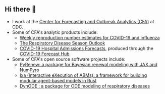 ## Hi there 👋
- I work at the [Center for Forecasting and Outbreak Analytics (CFA)](https://www.cdc.gov/forecast-outbreak-analytics/index.html) at CDC.
- Some of CFA's analytic products include:
    - [Weekly reproduction number estimates for COVID-19 and influenza](https://www.cdc.gov/cfa-modeling-and-forecasting/rt-estimates/index.html)
    - [The Respiratory Disease Season Outlook](https://www.cdc.gov/cfa-qualitative-assessments/php/data-research/season-outlooks/index.html)
    - [COVID-19 Hospital Admissions Forecasts](https://www.cdc.gov/cfa-modeling-and-forecasting/covid19-data-vis/index.html), produced through the [COVID-19 Forecast Hub](https://github.com/CDCgov/covid19-forecast-hub/tree/main)
- Some of CFA's open source software projects include:
    - [PyRenew: a package for Bayesian renewal modeling with JAX and NumPyro](https://github.com/CDCgov/pyrenew)
    - [Ixa (Interactive eXecution of ABMs): a framework for building modular agent-based models in Rust](https://github.com/CDCgov/ixa)
    - [DynODE : a package for ODE modeling of respiratory diseases](https://github.com/CDCgov/dynode)
<!--
**pulliam-cdc/pulliam-cdc** is a ✨ _special_ ✨ repository because its `README.md` (this file) appears on your GitHub profile.

Here are some ideas to get you started:

- 🔭 I’m currently working on ...
- 🌱 I’m currently learning ...
- 👯 I’m looking to collaborate on ...
- 🤔 I’m looking for help with ...
- 💬 Ask me about ...
- 📫 How to reach me: ...
- 😄 Pronouns: ...
- ⚡ Fun fact: ...
-->
